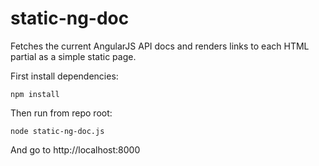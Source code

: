 # static-ng-doc

Fetches the current AngularJS API docs and renders links to each HTML partial as a simple static page.

First install dependencies:

	npm install

Then run from repo root:

    node static-ng-doc.js

And go to http://localhost:8000

